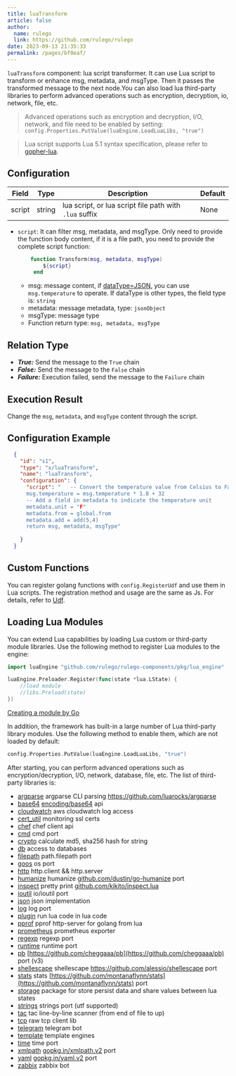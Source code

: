 ```yaml
---
title: luaTransform
article: false
author: 
  name: rulego
  link: https://github.com/rulego/rulego
date: 2023-09-13 21:35:33
permalink: /pages/bf0eaf/
---
```


`luaTransform` component: lua script transformer. It can use Lua script to transform or enhance msg, metadata, and msgType. Then it passes the transformed message to the next node.You can also load lua third-party libraries to perform advanced operations such as encryption, decryption, io, network, file, etc.

> Advanced operations such as encryption and decryption, I/O, network, and file need to be enabled by setting: `config.Properties.PutValue(luaEngine.LoadLuaLibs, "true")`

> Lua script supports Lua 5.1 syntax specification, please refer to [gopher-lua](https://github.com/yuin/gopher-lua).

## Configuration

| Field  | Type   | Description                                            | Default |
|--------|--------|--------------------------------------------------------|---------|
| script | string | lua script, or lua script file path with `.lua` suffix | None    |

- `script`: It can filter msg, metadata, and msgType. Only need to provide the function body content, if it is a file path, you need to provide the complete script function:

  ```lua
      function Transform(msg, metadata, msgType) 
          ${script} 
       end
  ```
  - msg: message content, if [dataType=JSON](/en/pages/8ee82f/), you can use `msg.temperature` to operate. If dataType is other types, the field type is: `string`
  - metadata: message metadata, type: `jsonObject`
  - msgType: message type
  - Function return type: `msg, metadata, msgType`

## Relation Type

- ***True:*** Send the message to the `True` chain
- ***False:*** Send the message to the `False` chain
- ***Failure:*** Execution failed, send the message to the `Failure` chain

## Execution Result

Change the `msg`, `metadata`, and `msgType` content through the script.

## Configuration Example

```json
  {
    "id": "s1",
    "type": "x/luaTransform",
    "name": "luaTransform",
    "configuration": {
      "script": " 	-- Convert the temperature value from Celsius to Fahrenheit 
      msg.temperature = msg.temperature * 1.8 + 32
      -- Add a field in metadata to indicate the temperature unit
      metadata.unit = "F"
      metadata.from = global.from
      metadata.add = add(5,4)
      return msg, metadata, msgType"
      
    }
  }
```

## Custom Functions

You can register golang functions with `config.RegisterUdf` and use them in Lua scripts. The registration method and usage are the same as Js. For details, refer to [Udf](/en/pages/d59341/#udf).

## Loading Lua Modules

You can extend Lua capabilities by loading Lua custom or third-party module libraries. Use the following method to register Lua modules to the engine:
```go
import luaEngine "github.com/rulego/rulego-components/pkg/lua_engine"

luaEngine.Preloader.Register(func(state *lua.LState) {
	//load module
	//libs.Preload(state)
})
```
[Creating a module by Go](https://github.com/yuin/gopher-lua#Usage)

In addition, the framework has built-in a large number of Lua third-party library modules. Use the following method to enable them, which are not loaded by default:
```go
config.Properties.PutValue(luaEngine.LoadLuaLibs, "true")
```
After starting, you can perform advanced operations such as encryption/decryption, I/O, network, database, file, etc. The list of third-party libraries is:

* [argparse](https://github.com/vadv/gopher-lua-libs/tree/master/argparse) argparse CLI parsing <https://github.com/luarocks/argparse>
* [base64](https://github.com/vadv/gopher-lua-libs/tree/master/base64) [encoding/base64](https://pkg.go.dev/encoding/base64) api
* [cloudwatch](https://github.com/vadv/gopher-lua-libs/tree/master/aws/cloudwatch) aws cloudwatch log access
* [cert_util](https://github.com/vadv/gopher-lua-libs/tree/master/cert_util) monitoring ssl certs
* [chef](https://github.com/vadv/gopher-lua-libs/tree/master/chef) chef client api
* [cmd](https://github.com/vadv/gopher-lua-libs/tree/master/cmd) cmd port
* [crypto](https://github.com/vadv/gopher-lua-libs/tree/master/crypto) calculate md5, sha256 hash for string
* [db](https://github.com/vadv/gopher-lua-libs/tree/master/db) access to databases
* [filepath](https://github.com/vadv/gopher-lua-libs/tree/master/filepath) path.filepath port
* [goos](https://github.com/vadv/gopher-lua-libs/tree/master/goos) os port
* [http](https://github.com/vadv/gopher-lua-libs/tree/master/http) http.client && http.server
* [humanize](https://github.com/vadv/gopher-lua-libs/tree/master/humanize) humanize [github.com/dustin/go-humanize](https://github.com/dustin/go-humanize) port
* [inspect](https://github.com/vadv/gopher-lua-libs/tree/master/inspect) pretty print [github.com/kikito/inspect.lua](https://github.com/kikito/inspect.lua)
* [ioutil](https://github.com/vadv/gopher-lua-libs/tree/master/ioutil) io/ioutil port
* [json](https://github.com/vadv/gopher-lua-libs/tree/master/json) json implementation
* [log](https://github.com/vadv/gopher-lua-libs/tree/master/log) log port
* [plugin](https://github.com/vadv/gopher-lua-libs/tree/master/plugin) run lua code in lua code
* [pprof](https://github.com/vadv/gopher-lua-libs/tree/master/pprof) pprof http-server for golang from lua
* [prometheus](https://github.com/vadv/gopher-lua-libs/tree/master/prometheus/client) prometheus exporter
* [regexp](https://github.com/vadv/gopher-lua-libs/tree/master/regexp) regexp port
* [runtime](/runtime) runtime port
* [pb](https://github.com/vadv/gopher-lua-libs/tree/master/pb) [https://github.com/cheggaaa/pb](https://github.com/cheggaaa/pb) port (v3)
* [shellescape](https://github.com/vadv/gopher-lua-libs/tree/master/shellescape) shellescape <https://github.com/alessio/shellescape> port
* [stats](https://github.com/vadv/gopher-lua-libs/tree/master/stats) stats [https://github.com/montanaflynn/stats](https://github.com/montanaflynn/stats) port
* [storage](https://github.com/vadv/gopher-lua-libs/tree/master/storage) package for store persist data and share values between lua states
* [strings](https://github.com/vadv/gopher-lua-libs/tree/master/strings) strings port (utf supported)
* [tac](https://github.com/vadv/gopher-lua-libs/tree/master/tac) tac line-by-line scanner (from end of file to up)
* [tcp](https://github.com/vadv/gopher-lua-libs/tree/master/tcp) raw tcp client lib
* [telegram](https://github.com/vadv/gopher-lua-libs/tree/master/telegram) telegram bot
* [template](https://github.com/vadv/gopher-lua-libs/tree/master/template) template engines
* [time](https://github.com/vadv/gopher-lua-libs/tree/master/time) time port
* [xmlpath](https://github.com/vadv/gopher-lua-libs/tree/master/xmlpath) [gopkg.in/xmlpath.v2](https://gopkg.in/xmlpath.v2) port
* [yaml](https://github.com/vadv/gopher-lua-libs/tree/master/yaml) [gopkg.in/yaml.v2](https://gopkg.in/yaml.v2) port
* [zabbix](https://github.com/vadv/gopher-lua-libs/tree/master/zabbix) zabbix bot